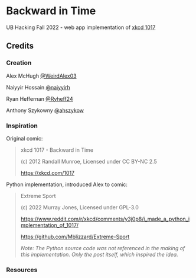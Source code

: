 # Backward in Time

UB Hacking Fall 2022 - web app implementation of [xkcd 1017](https://xkcd.com/1017/)

## Credits

### Creation

Alex McHugh [@WeirdAlex03](https://github.com/WeirdAlex03)

Naiyyir Hossain [@naiyyirh](https://github.com/naiyyirh)

Ryan Heffernan [@Ryheff24](https://github.com/Ryheff24)

Anthony Szykowny [@ahszykow](https://github.com/ahszykow)

### Inspiration

Original comic:
> xkcd 1017 - Backward in Time
>
> (c) 2012 Randall Munroe, Licensed under CC BY-NC 2.5
>
> <https://xkcd.com/1017>

Python implementation, introduced Alex to comic:
> Extreme Sport
>
> (c) 2022 Murray Jones, Licensed under GPL-3.0
>
> <https://www.reddit.com/r/xkcd/comments/y3j0p8/i_made_a_python_implementation_of_1017/>
>
> <https://github.com/Mblizzard/Extreme-Sport>
>
> *Note: The Python source code was not referenced in the making of this implementation. Only the post itself, which inspired the idea.*

### Resources
